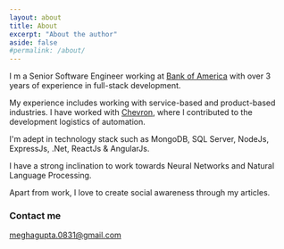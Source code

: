 ```yaml
---
layout: about
title: About
excerpt: "About the author"
aside: false
#permalink: /about/
---
```


I m a Senior Software Engineer working at [Bank of America](https://www.bankofamerica.com/) with over 3 years of experience in full-stack development. 

My experience includes working with service-based and product-based industries. I have worked with [Chevron](https://www.chevron.com/), where I contributed to the development logistics of automation.

I'm adept in technology stack such as MongoDB, SQL Server, NodeJs, ExpressJs, .Net, ReactJs & AngularJs.

I have a strong inclination to work towards Neural Networks and Natural Language Processing.

Apart from work, I love to create social awareness through my articles.

### Contact me

[meghagupta.0831@gmail.com](mailto:meghagupta.0831@gmail.com)
